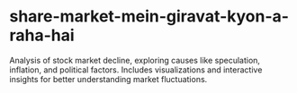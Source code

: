 # share-market-mein-giravat-kyon-a-raha-hai
Analysis of stock market decline, exploring causes like speculation, inflation, and political factors. Includes visualizations and interactive insights for better understanding market fluctuations.
